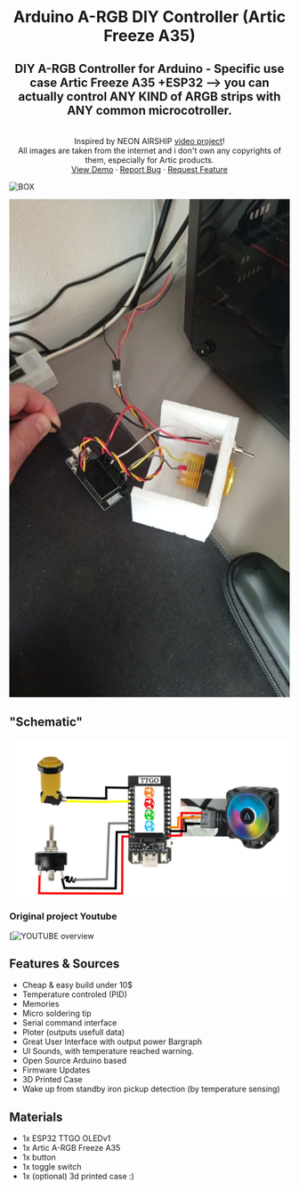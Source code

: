 <!-- PROJECT LOGO -->
<br />
<div align="center">

<h1 align="center">Arduino A-RGB DIY Controller (Artic Freeze A35)</h1>

  <p align="center">
    <h2>DIY A-RGB Controller for Arduino - Specific use case Artic Freeze A35 +ESP32 --> you can actually control ANY KIND of ARGB strips with ANY common microcotroller. </h2>
    <br /> Inspired by NEON AIRSHIP <a href="https://www.youtube.com/watch?v=HJnjesdXlAA">video project</a>!
    <br />
    All images are taken from the internet and i don't own any copyrights of them, especially for Artic products.
    <br />
    <!-- <a href="https://github.com/github_username/repo_name"><strong>Explore the docs »</strong></a> -->
    <a href="https://github.com/simoneScaravati/argb_arduino_controller/blob/main/resources/live_demo.gif">View Demo</a>
    ·
    <a href="https://github.com/simoneScaravati/argb_arduino_controller/issues">Report Bug</a>
    ·
    <a href="https://github.com/simoneScaravati/argb_arduino_controller/issues">Request Feature</a>
  </p>
</div>



<!-- TABLE OF CONTENTS -->
<!--
<details>
  <summary>Table of Contents</summary>
  <ol>
    <li>
      <a href="#about-the-project">About The Project</a>
      <ul>
        <li><a href="#built-with">Built With</a></li>
      </ul>
    </li>
    <li>
      <a href="#getting-started">Getting Started</a>
      <ul>
        <li><a href="#prerequisites">Prerequisites</a></li>
        <li><a href="#installation">Installation</a></li>
      </ul>
    </li>
    <li><a href="#usage">Usage</a></li>
    <li><a href="#Schematic">Schematic</a></li>
    <li><a href="#contributing">Contributing</a></li>
    <li><a href="#license">License</a></li>
    <li><a href="#contact">Contact</a></li>
    <li><a href="#acknowledgments">Acknowledgments</a></li>
  </ol>
</details>
-->


![BOX](https://github.com/simoneScaravati/argb_arduino_controller/blob/main/resources/live_demo.gif)

![BOX](https://github.com/simoneScaravati/argb_arduino_controller/blob/main/resources/cables_management.jpg)


## "Schematic"

![Schematic](https://github.com/simoneScaravati/argb_arduino_controller/blob/main/Scheme_argb_articFreeezeA35_esp32.png)

### Original project Youtube

[![YOUTUBE overview](https://www.youtube.com/watch?v=HJnjesdXlAA)


## Features & Sources

- Cheap & easy build under 10$
- Temperature controled (PID)
- Memories
- Micro soldering tip
- Serial command interface
- Ploter (outputs usefull data) 
- Great User Interface with output power Bargraph
- UI Sounds, with temperature reached warning.
- Open Source Arduino based
- Firmware Updates
- 3D Printed Case
- Wake up from standby iron pickup detection (by temperature sensing)

## Materials

- 1x ESP32 TTGO OLEDv1
- 1x Artic A-RGB Freeze A35
- 1x button
- 1x toggle switch
- 1x (optional) 3d printed case :)







<!-- 
## ChangeLog

2018-4-11

- interfance feedback sounds, you can disable on settings
- temperature reached beep 

2018-4-9

- improved automatic pickup detection (must be more improved in the future)
- you can now choose the type of wake up from standby between manual (by clicking) or automatic (by temperature) 

-->

<!--
## Parts & Modules ##

100k thermistor (3950):


![](https://github.com/peekpt/MicroSolderingStation/raw/master/media/thermistor_100k_3950.jpg)


Arduino Uno R3 ch340:


![](https://github.com/peekpt/MicroSolderingStation/raw/master/media/uno_r3_ch340.jpg)


Rotary Encoder:


![](https://github.com/peekpt/MicroSolderingStation/raw/master/media/rotary_encoder.jpg)

USB Soldering Iron:


![](https://github.com/peekpt/MicroSolderingStation/raw/master/media/soldering_iron.jpg)

LCD:


![](https://github.com/peekpt/MicroSolderingStation/raw/master/media/lcd.jpg)

Switch:


![](https://github.com/peekpt/MicroSolderingStation/raw/master/media/rocker_switch.jpg)




-->













